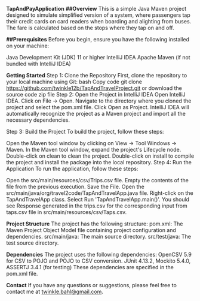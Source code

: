 **TapAndPayApplication**
**##Overview**
This is a simple Java Maven project designed to simulate simplified version of a system, where passengers tap their credit cards on card readers when boarding and alighting from buses. The fare is calculated based on the stops where they tap on and off.

**##Prerequisites**
Before you begin, ensure you have the following installed on your machine:

Java Development Kit (JDK) 11 or higher
IntelliJ IDEA
Apache Maven (if not bundled with IntelliJ IDEA)

**Getting Started**
Step 1: Clone the Repository
First, clone the repository to your local machine using Git:
bash
Copy code
git clone  https://github.com/twinkle12b/TapAndTravelProject.git or download the source code zip file
Step 2: Open the Project in IntelliJ IDEA
Open IntelliJ IDEA.
Click on File -> Open.
Navigate to the directory where you cloned the project and select the pom.xml file.
Click Open as Project.
IntelliJ IDEA will automatically recognize the project as a Maven project and import all the necessary dependencies.

Step 3: Build the Project
To build the project, follow these steps:

Open the Maven tool window by clicking on View -> Tool Windows -> Maven.
In the Maven tool window, expand the project's Lifecycle node.
Double-click on clean to clean the project.
Double-click on install to compile the project and install the package into the local repository.
Step 4: Run the Application
To run the application, follow these steps:

Open the src/main/resources/csv/Trips.csv file.
Empty the contents of the file from the previous execution.
Save the File.
Open the src/main/java/org/travel2code/TapAndTravelApp.java file.
Right-click on the TapAndTravelApp class.
Select Run 'TapAndTravelApp.main()'.
You should see Response generated in the trips.csv for the corresponding input from taps.csv file in src/main/resources/csv/Taps.csv.

**Project Structure**
The project has the following structure:
pom.xml: The Maven Project Object Model file containing project configuration and dependencies.
src/main/java: The main source directory.
src/test/java: The test source directory.

**Dependencies**
The project uses the following dependencies:
OpenCSV 5.9 for CSV to POJO and POJO to CSV conversion.
JUnit 4.13.2, Mockito 5.4.0, ASSERTJ 3.4.1 (for testing)
These dependencies are specified in the pom.xml file.


**Contact**
If you have any questions or suggestions, please feel free to contact me at twinkle.bahl@gmail.com.
